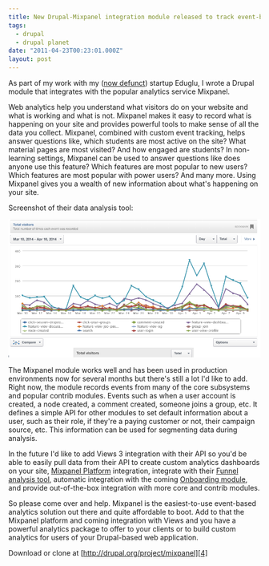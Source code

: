 ```yaml
---
title: New Drupal-Mixpanel integration module released to track event-based analytics
tags:
  - drupal
  - drupal planet
date: "2011-04-23T00:23:01.000Z"
layout: post
---
```


As part of my work with my ([now defunct][0]) startup Eduglu, I wrote a Drupal module that integrates with the popular analytics service Mixpanel.

Web analytics help you understand what visitors do on your website and what is working and what is not. Mixpanel makes it easy to record what is happening on your site and provides powerful tools to make sense of all the data you collect. Mixpanel, combined with custom event tracking, helps answer questions like, which students are most active on the site? What material pages are most visited? And how engaged are students? In non-learning settings, Mixpanel can be used to answer questions like does anyone use this feature? Which features are most popular to new users? Which features are most popular with power users? And many more. Using Mixpanel gives you a wealth of new information about what's happening on your site.

Screenshot of their data analysis tool:

![](./mixpanel-screenshot.png)

The Mixpanel module works well and has been used in production environments now for several months but there's still a lot I'd like to add. Right now, the module records events from many of the core subsystems and popular contrib modules. Events such as when a user account is created, a node created, a comment created, someone joins a group, etc. It defines a simple API for other modules to set default information about a user, such as their role, if they're a paying customer or not, their campaign source, etc. This information can be used for segmenting data during analysis.

In the future I'd like to add Views 3 integration with their API so you'd be able to easily pull data from their API to create custom analytics dashboards on your site, [Mixpanel Platform][1] integration, integrate with their [Funnel analysis tool][2], automatic integration with the coming [Onboarding module][3], and provide out-of-the-box integration with more core and contrib modules.

So please come over and help. Mixpanel is the easiest-to-use event-based analytics solution out there and quite affordable to boot. Add to that the Mixpanel platform and coming integration with Views and you have a powerful analytics package to offer to your clients or to build custom analytics for users of your Drupal-based web application.

Download or clone at [http://drupal.org/project/mixpanel][4]


[0]: /eduglu-enters-deadpool
[1]: http://mixpanel.com/platform/
[2]: http://blog.mixpanel.com/introduction-to-analytics-funnel-analysis
[3]: http://groups.drupal.org/node/99289
[4]: http://drupal.org/project/mixpanel